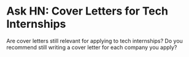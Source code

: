 # Ask HN: Cover Letters for Tech Internships

Are cover letters still relevant for applying to tech internships? Do you recommend still writing a cover letter for each company you apply?
